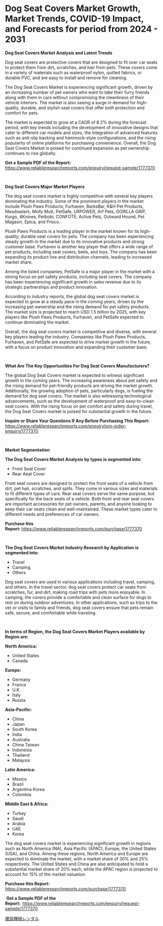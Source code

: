 <p><h1>Dog Seat Covers Market Growth, Market Trends, COVID-19 Impact, and Forecasts for period from 2024 - 2031</h1></p><p><strong>Dog Seat Covers Market Analysis and Latest Trends</strong></p>
<p><p>Dog seat covers are protective covers that are designed to fit over car seats to protect them from dirt, scratches, and hair from pets. These covers come in a variety of materials such as waterproof nylon, quilted fabrics, or durable PVC, and are easy to install and remove for cleaning.</p><p>The Dog Seat Covers Market is experiencing significant growth, driven by an increasing number of pet owners who want to take their furry friends along with them in cars without compromising the cleanliness of their vehicle interiors. The market is also seeing a surge in demand for high-quality, durable, and stylish seat covers that offer both protection and comfort for pets.</p><p>The market is expected to grow at a CAGR of 8.2% during the forecast period, with key trends including the development of innovative designs that cater to different car models and sizes, the integration of advanced features such as anti-slip backing and hammock-style configurations, and the rising popularity of online platforms for purchasing convenience. Overall, the Dog Seat Covers Market is poised for continued expansion as pet ownership continues to rise globally.</p></p>
<p><strong>Get a Sample PDF of the Report:&nbsp;</strong> <a href="https://www.reliableresearchreports.com/enquiry/request-sample/1777370">https://www.reliableresearchreports.com/enquiry/request-sample/1777370</a></p>
<p>&nbsp;</p>
<p><strong>Dog Seat Covers Major Market Players</strong></p>
<p><p>The dog seat covers market is highly competitive with several key players dominating the industry. Some of the prominent players in the market include Plush Paws Products, Furhaven, BarksBar, K&H Pet Products, Meadowlark, Molly Mutt, PetSafe, URPOWER, Arf Pets, GORILLA GRIP, Kurgo, 4Knines, Petbobi, CONFOTE, Active Pets, Outward Hound, Pet Magasin, Epica, and Frisco.</p><p>Plush Paws Products is a leading player in the market known for its high-quality, durable seat covers for pets. The company has been experiencing steady growth in the market due to its innovative products and strong customer base. Furhaven is another key player that offers a wide range of pet products, including seat covers, beds, and toys. The company has been expanding its product line and distribution channels, leading to increased market share.</p><p>Among the listed companies, PetSafe is a major player in the market with a strong focus on pet safety products, including seat covers. The company has been experiencing significant growth in sales revenue due to its strategic partnerships and product innovation.</p><p>According to industry reports, the global dog seat covers market is expected to grow at a steady pace in the coming years, driven by the increasing pet ownership and the rising demand for pet safety products. The market size is projected to reach USD 1.5 billion by 2025, with key players like Plush Paws Products, Furhaven, and PetSafe expected to continue dominating the market.</p><p>Overall, the dog seat covers market is competitive and diverse, with several key players leading the industry. Companies like Plush Paws Products, Furhaven, and PetSafe are expected to drive market growth in the future, with a focus on product innovation and expanding their customer base.</p></p>
<p>&nbsp;</p>
<p><strong>What Are The Key Opportunities For Dog Seat Covers Manufacturers?</strong></p>
<p><p>The global Dog Seat Covers market is expected to witness significant growth in the coming years. The increasing awareness about pet safety and the rising demand for pet-friendly products are driving the market growth. Additionally, the growing adoption of pets, particularly dogs, is fueling the demand for dog seat covers. The market is also witnessing technological advancements, such as the development of waterproof and easy-to-clean seat covers. With the rising focus on pet comfort and safety during travel, the Dog Seat Covers market is poised for substantial growth in the future.</p></p>
<p><strong>Inquire or Share Your Questions If Any Before Purchasing This Report:</strong> <a href="https://www.reliableresearchreports.com/enquiry/pre-order-enquiry/1777370">https://www.reliableresearchreports.com/enquiry/pre-order-enquiry/1777370</a></p>
<p>&nbsp;</p>
<p><strong>Market Segmentation</strong></p>
<p><strong>The Dog Seat Covers Market Analysis by types is segmented into:</strong></p>
<p><ul><li>Front Seat Cover</li><li>Rear Aeat Cover</li></ul></p>
<p><p>Front seat covers are designed to protect the front seats of a vehicle from dirt, pet hair, scratches, and spills. They come in various sizes and materials to fit different types of cars. Rear seat covers serve the same purpose, but specifically for the back seats of a vehicle. Both front and rear seat covers are important accessories for pet owners, parents, and anyone looking to keep their car seats clean and well-maintained. These market types cater to different needs and preferences of car owners.</p></p>
<p><strong>Purchase this Report:&nbsp;</strong><a href="https://www.reliableresearchreports.com/purchase/1777370">https://www.reliableresearchreports.com/purchase/1777370</a></p>
<p>&nbsp;</p>
<p><strong>The Dog Seat Covers Market Industry Research by Application is segmented into:</strong></p>
<p><ul><li>Travel</li><li>Camping</li><li>Others</li></ul></p>
<p><p>Dog seat covers are used in various applications including travel, camping, and others. In the travel sector, dog seat covers protect car seats from scratches, fur, and dirt, making road trips with pets more enjoyable. In camping, the covers provide a comfortable and clean surface for dogs to rest on during outdoor adventures. In other applications, such as trips to the vet or visits to family and friends, dog seat covers ensure that pets remain safe, secure, and comfortable while traveling.</p></p>
<p>&nbsp;</p>
<p><strong>In terms of Region, the Dog Seat Covers Market Players available by Region are:</strong></p>
<p>
    <p> <strong> North America: </strong>
        <ul>
            <li>United States</li>
            <li>Canada</li>
        </ul>
        </p> 
    <p> <strong> Europe: </strong>
        <ul>
            <li>Germany</li>
            <li>France</li>
            <li>U.K.</li>
            <li>Italy</li>
            <li>Russia</li>
        </ul>
        </p> 
    <p> <strong> Asia-Pacific: </strong>
        <ul>
            <li>China</li>
            <li>Japan</li>
            <li>South Korea</li>
            <li>India</li>
            <li>Australia</li>
            <li>China Taiwan</li>
            <li>Indonesia</li>
            <li>Thailand</li>
            <li>Malaysia</li>
        </ul>
        </p> 
    <p> <strong> Latin America: </strong>
        <ul>
            <li>Mexico</li>
            <li>Brazil</li>
            <li>Argentina Korea</li>
            <li>Colombia</li>
        </ul>
        </p> 
    <p> <strong> Middle East & Africa: </strong>
        <ul>
            <li>Turkey</li>
            <li>Saudi</li>
            <li>Arabia</li>
            <li>UAE</li>
            <li>Korea</li>
        </ul>
    </p>
    </p>
<p><p>The dog seat covers market is experiencing significant growth in regions such as North America (NA), Asia Pacific (APAC), Europe, the United States (USA), and China. Among these regions, North America and Europe are expected to dominate the market, with a market share of 30% and 25% respectively. The United States and China are also anticipated to hold a substantial market share of 20% each, while the APAC region is projected to account for 15% of the market valuation.</p></p>
<p><strong>Purchase this Report: </strong><a href="https://www.reliableresearchreports.com/purchase/1777370">https://www.reliableresearchreports.com/purchase/1777370</a></p>
<p>&nbsp;<strong>Get a Sample PDF of the Report:&nbsp;&nbsp;</strong><a href="https://www.reliableresearchreports.com/enquiry/request-sample/1777370">https://www.reliableresearchreports.com/enquiry/request-sample/1777370</a></p>
<p><strong></strong></p>
<p><p><a href="https://github.com/lababdou/Market-Research-Report-List-3/blob/main/33538033868.md">建設機械レンタル</a></p></p>